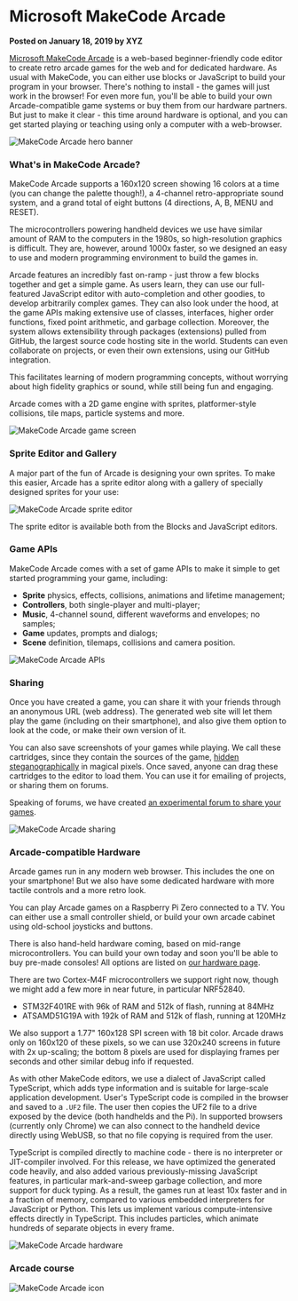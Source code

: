 # Microsoft MakeCode Arcade

**Posted on January 18, 2019 by XYZ**

[Microsoft MakeCode Arcade](https://arcade.microsoft.com) 
is a web-based beginner-friendly code editor to create retro arcade games 
for the web and for dedicated hardware.
As usual with MakeCode, you can 
either use blocks or JavaScript to build your program in your browser.
There's nothing to install - the games will just work in the browser!
For even more fun, you'll be
able to build your own Arcade-compatible game systems or buy them from
our hardware partners.
But just to make it clear - this time around hardware is optional, and you
can get started playing or teaching using only a computer with a web-browser. 

![MakeCode Arcade hero banner](/static/blog/arcade/hero.png)

###  What's in MakeCode Arcade?

MakeCode Arcade supports a 160x120 screen showing 16 colors at a time
(you can change the palette though!),
a 4-channel retro-appropriate sound system,
and a grand total of eight buttons (4 directions, A, B, MENU and RESET).

The microcontrollers powering handheld devices we use have similar amount of RAM
to the computers in the 1980s, so high-resolution graphics is difficult.
They are, however, around 1000x faster, so we designed an easy to use and modern
programming environment to build the games in.

Arcade features an incredibly fast on-ramp - just throw a few blocks together and
get a simple game.
As users learn, they can use our full-featured JavaScript editor with auto-completion
and other goodies, to develop arbitrarily complex games.
They can also look under the hood, at the game APIs making extensive use of 
classes, interfaces, higher order functions, fixed point arithmetic, and garbage collection.
Moreover, the system allows extensibility through packages (extensions) pulled from
GitHub, the largest source code hosting site in the world.
Students can even collaborate on projects, or even their own extensions,
using our GitHub integration.

This facilitates learning of modern programming concepts, without worrying about
high fidelity graphics or sound, while still being fun and engaging.

Arcade comes with a 2D game engine with sprites, platformer-style collisions, 
tile maps, particle systems and more.

![MakeCode Arcade game screen](/static/blog/arcade/screenArcade.jpg)

### Sprite Editor and Gallery

A major part of the fun of Arcade is designing your own sprites. 
To make this easier, Arcade has a sprite editor 
along with a gallery of specially designed sprites for your use:

![MakeCode Arcade sprite editor](/static/blog/arcade/spriteEditor1.jpg)

The sprite editor is available both from the Blocks and JavaScript editors.

### Game APIs

MakeCode Arcade comes with a set of game APIs to make it simple to get
started programming your game, including:
* **Sprite** physics, effects, collisions, animations and lifetime management;
* **Controllers**, both single-player and multi-player;
* **Music**, 4-channel sound, different waveforms and envelopes; no samples;
* **Game** updates, prompts and dialogs;
* **Scene** definition, tilemaps, collisions and camera position.

![MakeCode Arcade APIs](/static/blog/arcade/APIs.png)

### Sharing

Once you have created a game, you can share it with your friends through
an anonymous URL (web address).
The generated web site will let them play the game (including on their
smartphone), and also give them option to look at the code, or make
their own version of it.

You can also save screenshots of your games while playing.
We call these cartridges, since they contain the sources of the game,
[hidden steganographically](https://en.wikipedia.org/wiki/Steganography) in magical pixels.
Once saved, anyone can drag these cartridges to the editor to load them.
You can use it for emailing of projects, or sharing them on forums.

Speaking of forums, we have created 
[an experimental forum to share your games](https://forum.makecode.com/).

![MakeCode Arcade sharing](/static/blog/arcade/share.JPG)




###  Arcade-compatible Hardware

Arcade games run in any modern web browser.
This includes the one on your smartphone!
But we also have some dedicated hardware with more tactile controls and
a more retro look.

You can play Arcade games on a Raspberry Pi Zero connected to a TV.
You can either use a small controller shield, or build your own arcade
cabinet using old-school joysticks and buttons.

There is also hand-held hardware coming, based on mid-range microcontrollers.
You can build your own today and soon you'll be able to buy pre-made consoles!
All options are listed on [our hardware page](https://arcade.makecode.com/hardware).

There are two Cortex-M4F microcontrollers we support right now, 
though we might add a few more in near future, in particular NRF52840.

* STM32F401RE with 96k of RAM and 512k of flash, running at 84MHz
* ATSAMD51G19A with 192k of RAM and 512k of flash, running at 120MHz

We also support a 1.77" 160x128 SPI screen with 18 bit color.
Arcade draws only on 160x120 of these pixels, so we can use 320x240 screens
in future with 2x up-scaling; the bottom 8 pixels are used for displaying
frames per seconds and other similar debug info if requested.

As with other MakeCode editors, we use a dialect of JavaScript
called TypeScript, which adds type information and is suitable for large-scale
application development.
User's TypeScript code is compiled in the browser
and saved to a `.UF2` file.
The user then copies the UF2 file to a drive exposed by the device
(both handhelds and the Pi).
In supported browsers (currently only Chrome) we can also connect to the handheld
device directly using WebUSB, so that no file copying is required from the user.

TypeScript is compiled directly to machine code - there is no interpreter or JIT-compiler
involved.
For this release, 
we have optimized the generated code heavily, and also added various previously-missing
JavaScript features, in particular mark-and-sweep garbage collection,
and more support for duck typing.
As a result, the games run at least 10x faster and in a fraction of memory, compared 
to various embedded interpreters for JavaScript or Python.
This lets us implement various compute-intensive effects directly in TypeScript.
This includes particles, which animate
hundreds of separate objects in every frame.

![MakeCode Arcade hardware](/static/blog/arcade/arcadeHardware.png)

###  Arcade course

![MakeCode Arcade icon](/static/blog/arcade/icon.png)
